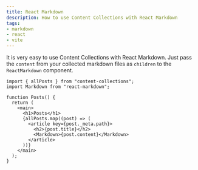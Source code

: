 ```yaml
---
title: React Markdown
description: How to use Content Collections with React Markdown
tags:
- markdown
- react
- vite
---
```


It is very easy to use Content Collections with React Markdown.
Just pass the `content` from your collected markdown files as `children` to the `ReactMarkdown` component.

```tsx
import { allPosts } from "content-collections";
import Markdown from "react-markdown";

function Posts() {
  return (
    <main>
      <h1>Posts</h1>
      {allPosts.map((post) => (
        <article key={post._meta.path}>
          <h2>{post.title}</h2>
          <Markdown>{post.content}</Markdown>
        </article>
      ))}
    </main>
  );
}
```
